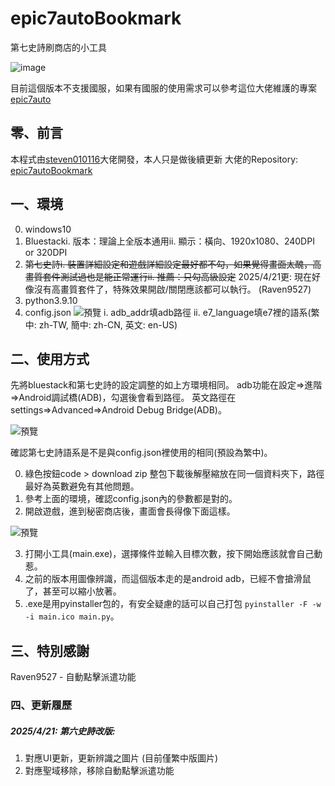 # epic7autoBookmark

第七史詩刷商店的小工具

![image](https://github.com/steven010116/epic7autoBookmark/assets/24381832/526e78b9-df97-4500-9758-55f514eed883)

目前這個版本不支援國服，如果有國服的使用需求可以參考這位大佬維護的專案 [epic7auto](https://github.com/Wrong-pixel/epic7auto)

## 零、前言

本程式由[steven010116](https://github.com/steven010116)大佬開發，本人只是做後續更新
大佬的Repository: [epic7autoBookmark](https://github.com/steven010116/epic7autoBookmark)

## 一、環境

0. windows10
1. Bluestacki. 版本：理論上全版本通用ii. 顯示：橫向、1920x1080、240DPI or 320DPI
2. ~~第七史詩i. 裝置詳細設定和遊戲詳細設定最好都不勾，如果覺得畫面太醜，高畫質套件測試過也是能正常運行ii. 推薦：只勾高級設定~~
   2025/4/21更: 現在好像沒有高畫質套件了，特殊效果開啟/關閉應該都可以執行。 (Raven9527)
3. python3.9.10
4. config.json
   ![預覽](https://i.imgur.com/2sAobaw.png)
   i. adb_addr填adb路徑
   ii. e7_language填e7裡的語系(繁中: zh-TW, 簡中: zh-CN, 英文: en-US)

## 二、使用方式

先將bluestack和第七史詩的設定調整的如上方環境相同。
adb功能在設定=>進階=>Android調試橋(ADB)，勾選後會看到路徑。
英文路徑在settings=>Advanced=>Android Debug Bridge(ADB)。

![預覽](https://i.imgur.com/eSamCR3.png)

確認第七史詩語系是不是與config.json裡使用的相同(預設為繁中)。

0. 綠色按鈕code > download zip 整包下載後解壓縮放在同一個資料夾下，路徑最好為英數避免有其他問題。
1. 參考上面的環境，確認config.json內的參數都是對的。
2. 開啟遊戲，進到秘密商店後，畫面會長得像下面這樣。

![預覽](https://i.imgur.com/KxeSpWM.png)

3. 打開小工具(main.exe)，選擇條件並輸入目標次數，按下開始應該就會自己動惹。
4. 之前的版本用圖像辨識，而這個版本走的是android adb，已經不會搶滑鼠了，甚至可以縮小放著。
5. .exe是用pyinstaller包的，有安全疑慮的話可以自己打包 `pyinstaller -F -w -i main.ico main.py`。

## 三、特別感謝

Raven9527 - 自動點擊派遣功能

### 四、更新履歷
##### 2025/4/21: 第六史詩改版:
1. 對應UI更新，更新辨識之圖片 (目前僅繁中版圖片)
2. 對應聖域移除，移除自動點擊派遣功能